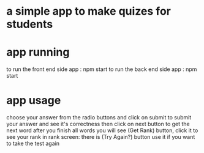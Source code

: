 # a simple app to make quizes for students 

# app running

to run the front end side app : npm start
to run the back end side app : npm start

# app usage

choose your answer from the radio buttons and click on submit to submit your answer and see it's correctness
then click on next button to get the next word
after you finish all words you will see (Get Rank) button, click it to see your rank
in rank screen: there is (Try Again?) button use it if you want to take the test again
